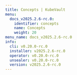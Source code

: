 ```yaml
---
title: Concepts | KubeVault
menu:
  docs_v2025.2.6-rc.0:
    identifier: concepts
    name: Concepts
    weight: 20
menu_name: docs_v2025.2.6-rc.0
info:
  cli: v0.20.0-rc.0
  installer: v2025.2.6-rc.0
  operator: v0.20.0-rc.0
  unsealer: v0.20.0-rc.0
  version: v2025.2.6-rc.0
---
```


